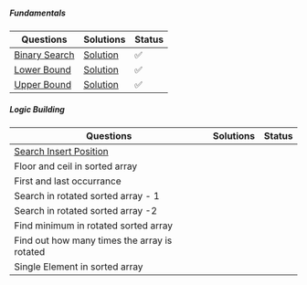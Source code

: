 ##### Fundamentals

| Questions                                                    | Solutions                                                    | Status |
| ------------------------------------------------------------ | ------------------------------------------------------------ | ------ |
| [Binary Search](https://leetcode.com/problems/binary-search/description/) | [Solution](https://github.com/SuvadeepMukherjee/dsa-to-do-sheet/blob/main/Binary%20Search/Fundamentals/binary-search.js) | ✅      |
| [Lower Bound](https://takeuforward.org/plus/data-structures-and-algorithm/binary-search/fundamentals/lower-bound-) | [Solution](https://github.com/SuvadeepMukherjee/dsa-to-do-sheet/blob/main/Binary%20Search/Fundamentals/lower-bound.js) | ✅      |
| [Upper Bound](https://takeuforward.org/plus/data-structures-and-algorithm/binary-search/fundamentals/upper-bound) | [Solution](https://github.com/SuvadeepMukherjee/dsa-to-do-sheet/blob/main/Binary%20Search/Fundamentals/upper-bound.js) | ✅      |

##### Logic Building 

| Questions                                                    | Solutions | Status |
| ------------------------------------------------------------ | --------- | ------ |
| [Search Insert Position](https://leetcode.com/problems/search-insert-position/description/) |           |        |
| Floor and ceil in sorted array                               |           |        |
| First and last occurrance                                    |           |        |
| Search in rotated sorted array - 1                           |           |        |
| Search in rotated sorted array -2                            |           |        |
| Find minimum in rotated sorted array                         |           |        |
| Find out how many times the array is rotated                 |           |        |
| Single Element in sorted array                               |           |        |

